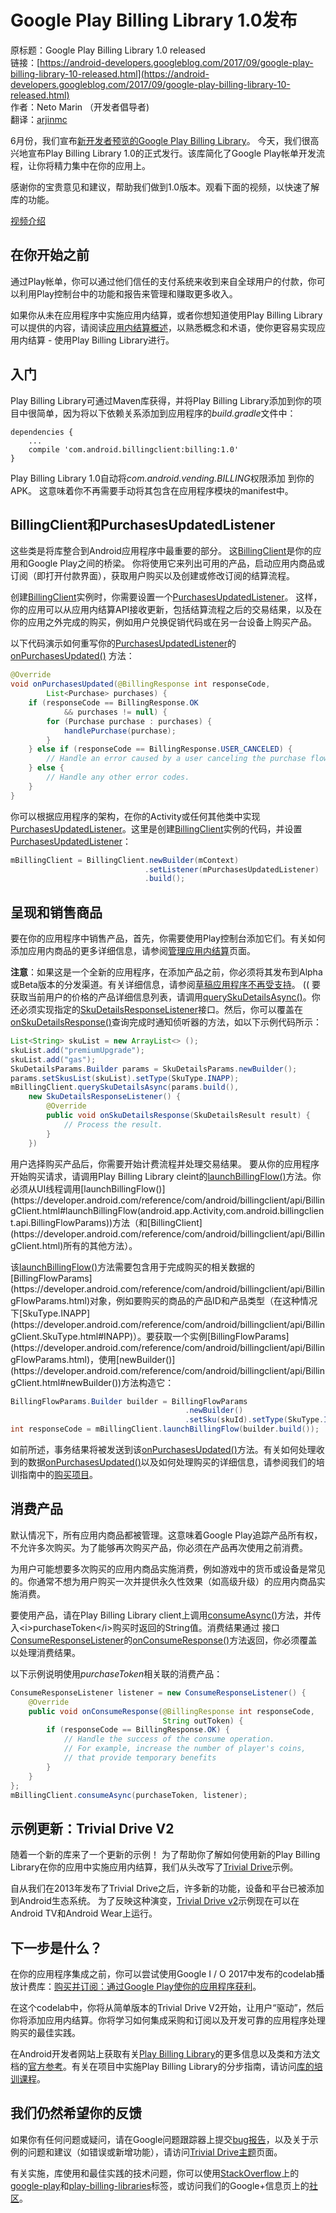 # Google Play Billing Library 1.0发布

原标题：Google Play Billing Library 1.0 released  
链接：[https://android-developers.googleblog.com/2017/09/google-play-billing-library-10-released.html](https://android-developers.googleblog.com/2017/09/google-play-billing-library-10-released.html)  
作者：Neto Marin （开发者倡导者)  
翻译：[arjinmc](https://github.com/arjinmc)  

6月份，我们宣布[新开发者预览的Google Play Billing Library](https://android-developers.googleblog.com/2017/06/money-made-easily-with-new-google-play.html)。 今天，我们很高兴地宣布Play Billing Library 1.0的正式发行。该库简化了Google Play帐单开发流程，让你将精力集中在你的应用上。

感谢你的宝贵意见和建议，帮助我们做到1.0版本。观看下面的视频，以快速了解库的功能。

[视频介绍](https://youtu.be/y78ugwN4Obg)

## 在你开始之前

通过Play帐单，你可以通过他们信任的支付系统来收到来自全球用户的付款，你可以利用Play控制台中的功能和报告来管理和赚取更多收入。

如果你从未在应用程序中实施应用内结算，或者你想知道使用Play Billing Library可以提供的内容，请阅读[应用内结算概述](https://android-dot-devsite.googleplex.com/google/play/billing/billing_overview.html)，以熟悉概念和术语，使你更容易实现应用内结算 - 使用Play Billing Library进行。

## 入门

Play Billing Library可通过Maven库获得，并将Play Billing Library添加到你的项目中很简单，因为将以下依赖关系添加到应用程序的<i>build.gradle</i>文件中：

```code
dependencies {
    ...
    compile 'com.android.billingclient:billing:1.0'
}
```
    
Play Billing Library 1.0自动将<i>com.android.vending.BILLING</i>权限添加 到你的APK。 这意味着你不再需要手动将其包含在应用程序模块的manifest中。

## BillingClient和PurchasesUpdatedListener

这些类是将库整合到Android应用程序中最重要的部分。 这[BillingClient](https://developer.android.com/reference/com/android/billingclient/api/BillingClient.html)是你的应用和Google Play之间的桥梁。 你将使用它来列出可用的产品，启动应用内商品或订阅（即打开付款界面），获取用户购买以及创建或修改订阅的结算流程。

创建[BillingClient](https://developer.android.com/reference/com/android/billingclient/api/BillingClient.html)实例时，你需要设置一个[PurchasesUpdatedListener](https://developer.android.com/reference/com/android/billingclient/api/PurchasesUpdatedListener.html)。 这样，你的应用可以从应用内结算API接收更新，包括结算流程之后的交易结果，以及在你的应用之外完成的购买，例如用户兑换促销代码或在另一台设备上购买产品。

以下代码演示如何重写你的[PurchasesUpdatedListener](https://developer.android.com/reference/com/android/billingclient/api/PurchasesUpdatedListener.html)的[onPurchasesUpdated()](https://developer.android.com/reference/com/android/billingclient/api/PurchasesUpdatedListener.html#onPurchasesUpdated(int,java.util.List<com.android.billingclient.api.Purchase>)) 方法：

```java
@Override
void onPurchasesUpdated(@BillingResponse int responseCode,
        List<Purchase> purchases) {
    if (responseCode == BillingResponse.OK
            && purchases != null) {
        for (Purchase purchase : purchases) {
            handlePurchase(purchase);
        }
    } else if (responseCode == BillingResponse.USER_CANCELED) {
        // Handle an error caused by a user canceling the purchase flow.
    } else {
        // Handle any other error codes.
    }
}
```

你可以根据应用程序的架构，在你的Activity或任何其他类中实现[PurchasesUpdatedListener](https://developer.android.com/reference/com/android/billingclient/api/PurchasesUpdatedListener.html)。这里是创建[BillingClient](https://developer.android.com/reference/com/android/billingclient/api/BillingClient.html)实例的代码，并设置[PurchasesUpdatedListener](https://developer.android.com/reference/com/android/billingclient/api/PurchasesUpdatedListener.html)：

```java
mBillingClient = BillingClient.newBuilder(mContext)
                              .setListener(mPurchasesUpdatedListener)
                              .build();
```

## 呈现和销售商品

要在你的应用程序中销售产品，首先，你需要使用Play控制台添加它们。有关如何添加应用内商品的更多详细信息，请参阅[管理应用内结算](https://developer.android.com/google/play/billing/billing_admin.html)页面。

<strong>注意</strong>：如果这是一个全新的应用程序，在添加产品之前，你必须将其发布到Alpha或Beta版本的分发渠道。有关详细信息，请参阅[草稿应用程序不再受支持](https://developer.android.com/google/play/billing/billing_testing.html#draft_apps)。
((
要获取当前用户的价格的产品详细信息列表，请调用[querySkuDetailsAsync()](https://developer.android.com/reference/com/android/billingclient/api/BillingClient.html#querySkuDetailsAsync(java.lang.String,java.util.List<java.lang.String>,com.android.billingclient.api.SkuDetailsResponseListener))。你还必须实现指定的[SkuDetailsResponseListener](https://developer.android.com/reference/com/android/billingclient/api/SkuDetailsResponseListener.html)接口。然后，你可以覆盖在[onSkuDetailsResponse()](https://developer.android.com/reference/com/android/billingclient/api/SkuDetailsResponseListener.html#onSkuDetailsResponse(com.android.billingclient.api.SkuDetails.SkuDetailsResult))查询完成时通知侦听器的方法，如以下示例代码所示：

```java
List<String> skuList = new ArrayList<> ();
skuList.add("premiumUpgrade");
skuList.add("gas");
SkuDetailsParams.Builder params = SkuDetailsParams.newBuilder();
params.setSkusList(skuList).setType(SkuType.INAPP);
mBillingClient.querySkuDetailsAsync(params.build(),
    new SkuDetailsResponseListener() {
        @Override
        public void onSkuDetailsResponse(SkuDetailsResult result) {
            // Process the result.
        }
    })
```

用户选择购买产品后，你需要开始计费流程并处理交易结果。 要从你的应用程序开始购买请求，请调用Play Billing Library cleint的[launchBillingFlow()](https://developer.android.com/reference/com/android/billingclient/api/BillingClient.html#launchBillingFlow(android.app.Activity,com.android.billingclient.api.BillingFlowParams))方法。你必须从UI线程调用[launchBillingFlow()](https://developer.android.com/reference/com/android/billingclient/api/BillingClient.html#launchBillingFlow(android.app.Activity,com.android.billingclient.api.BillingFlowParams))方法（和[BillingClient](https://developer.android.com/reference/com/android/billingclient/api/BillingClient.html)所有的其他方法）。

该[launchBillingFlow()](https://developer.android.com/reference/com/android/billingclient/api/BillingClient.html#launchBillingFlow(android.app.Activity,com.android.billingclient.api.BillingFlowParams))方法需要包含用于完成购买的相关数据的[BillingFlowParams](https://developer.android.com/reference/com/android/billingclient/api/BillingFlowParams.html)对象，例如要购买的商品的产品ID和产品类型（在这种情况下[SkuType.INAPP](https://developer.android.com/reference/com/android/billingclient/api/BillingClient.SkuType.html#INAPP)）。要获取一个实例[BillingFlowParams](https://developer.android.com/reference/com/android/billingclient/api/BillingFlowParams.html)，使用[newBuilder()](https://developer.android.com/reference/com/android/billingclient/api/BillingClient.html#newBuilder())方法构造它：

```java
BillingFlowParams.Builder builder = BillingFlowParams
                                       .newBuilder()
                                       .setSku(skuId).setType(SkuType.INAPP);
int responseCode = mBillingClient.launchBillingFlow(builder.build());
```
                                       
如前所述，事务结果将被发送到该[onPurchasesUpdated()](https://developer.android.com/reference/com/android/billingclient/api/PurchasesUpdatedListener.html#onPurchasesUpdated(int,java.util.List<com.android.billingclient.api.Purchase>))方法。有关如何处理收到的数据[onPurchasesUpdated()](https://developer.android.com/reference/com/android/billingclient/api/PurchasesUpdatedListener.html#onPurchasesUpdated(int,java.util.List<com.android.billingclient.api.Purchase>))以及如何处理购买的详细信息，请参阅我们的培训指南中的[购买项目](https://developer.android.com/training/play-billing-library/purchase-iab-products.html#purchase)。

## 消费产品

默认情况下，所有应用内商品都被管理。这意味着Google Play追踪产品所有权，不允许多次购买。为了能够再次购买产品，你必须在产品再次使用之前消费。

为用户可能想要多次购买的应用内商品实施消费，例如游戏中的货币或设备是常见的。你通常不想为用户购买一次并提供永久性效果（如高级升级）的应用内商品实施消费。

要使用产品，请在Play Billing Library client上调用[consumeAsync()](https://developer.android.com/reference/com/android/billingclient/api/BillingClient.html#consumeAsync(java.lang.String,com.android.billingclient.api.ConsumeResponseListener))方法，并传入<i>purchaseToken</i>购买时返回的String值。消费结果通过 接口[ConsumeResponseListener](https://developer.android.com/reference/com/android/billingclient/api/ConsumeResponseListener.html)的[onConsumeResponse()](https://developer.android.com/reference/com/android/billingclient/api/ConsumeResponseListener.html#onConsumeResponse(int,java.lang.String))方法返回，你必须覆盖以处理消费结果。

以下示例说明使用<i>purchaseToken</i>相关联的消费产品：

```java
ConsumeResponseListener listener = new ConsumeResponseListener() {
    @Override
    public void onConsumeResponse(@BillingResponse int responseCode, 
                                  String outToken) {
        if (responseCode == BillingResponse.OK) {
            // Handle the success of the consume operation.
            // For example, increase the number of player's coins,
            // that provide temporary benefits
        }
    }
};
mBillingClient.consumeAsync(purchaseToken, listener);
```

## 示例更新：Trivial Drive V2

随着一个新的库来了一个更新的示例！ 为了帮助你了解如何使用新的Play Billing Library在你的应用中实施应用内结算，我们从头改写了[Trivial Drive](https://github.com/googlesamples/android-play-billing/tree/master/TrivialDrive)示例。

自从我们在2013年发布了Trivial Drive之后，许多新的功能，设备和平台已被添加到Android生态系统。 为了反映这种演变，[Trivial Drive v2](https://github.com/googlesamples/android-play-billing/tree/master/TrivialDrive_v2)示例现在可以在Android TV和Android Wear上运行。

## 下一步是什么？

在你的应用程序集成之前，你可以尝试使用Google I / O 2017中发布的codelab播放计费库：[购买并订阅：通过Google Play使你的应用程序获利](https://codelabs.developers.google.com/codelabs/play-billing-codelab)。

在这个codelab中，你将从简单版本的Trivial Drive V2开始，让用户“驱动”，然后你将添加应用内结算。你将学习如何集成采购和订阅以及开发可靠的应用程序处理购买的最佳实践。

在Android开发者网站上获取有关[Play Billing Library](https://developer.android.com/google/play/billing/billing_library.html)的更多信息以及类和方法文档的[官方参考](https://developer.android.com/reference/com/android/billingclient/classes.html)。有关在项目中实施Play Billing Library的分步指南，请访问[库的培训课程](https://developer.android.com/training/play-billing-library/index.html)。

## 我们仍然希望你的反馈

如果你有任何问题或疑问，请在Google问题跟踪器上提交[bug报告](https://issuetracker.google.com/issues/new?component=311487&template=1014446)，以及关于示例的问题和建议（如错误或新增功能），请访问[Trivial Drive主题](https://github.com/googlesamples/android-play-billing/issues)页面。

有关实施，库使用和最佳实践的技术问题，你可以使用[StackOverflow](https://stackoverflow.com/)上的[google-play](https://stackoverflow.com/questions/tagged/google-play)和[play-billing-libraries](https://stackoverflow.com/questions/tagged/play-billing-library)标签，或访问我们的Google+信息页上的[社区](https://plus.google.com/+AndroidDevelopers/palette)。